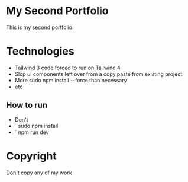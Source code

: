# My Second Portfolio
This is my second portfolio.

# Technologies
- Tailwind 3 code forced to run on Tailwind 4
- Slop ui components left over from a copy paste from existing project
- More sudo npm install --force than necessary
- etc

## How to run
- Don't 
- ` sudo npm install
- ` npm run dev

# Copyright
Don't copy any of my work